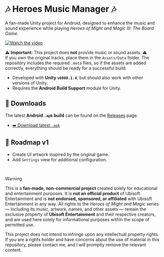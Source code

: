 # 🎶 Heroes Music Manager 🎶

A fan-made Unity project for Android, designed to enhance the music and sound experience while playing *Heroes of Might and Magic III: The Board Game*.

[![Watch the video](https://github.com/user-attachments/assets/2e8a8339-e0ae-41ab-87fd-a9ba7d887e6f)](https://www.youtube.com/watch?v=r0If3x9Lcdc)

⚠️ **Important:** This project does **not** provide music or sound assets. ⚠️  
If you own the original tracks, place them in the `Assets/Data` folder.
The repository includes the required `.meta` files, so if the assets are added correctly, everything should be ready for a successful build.

- Developed with **Unity `v6000.1.4`**, but should also work with other versions of Unity.
- Requires the **Android Build Support** module for Unity.

## 📲 Downloads

The latest **Android `.apk` build** can be found on the [Releases](https://github.com/andywiecko/Heroes-Music-Manager/releases) page.

- [➡️ Download latest `.apk`](https://github.com/andywiecko/Heroes-Music-Manager/releases/latest)

## 🚀 Roadmap v1

- Create UI artwork inspired by the original game.
- Add `Settings` view for additional configuration.

<br>

> [!WARNING]
> This is a **fan-made, non-commercial project** created solely for educational and entertainment purposes.
> It is **not an official product** of Ubisoft Entertainment and is **not endorsed, sponsored, or affiliated** with Ubisoft Entertainment in any way.
> All rights to the *Heroes of Might and Magic* series — including its music, artwork, names, and other assets — remain the exclusive property of **Ubisoft Entertainment** and their respective creators, and are used here solely for informational purposes within the scope of permitted use.
>
> This project does not intend to infringe upon any intellectual property rights.
> If you are a rights holder and have concerns about the use of material in this repository, please contact me, and I will promptly remove the relevant content.
